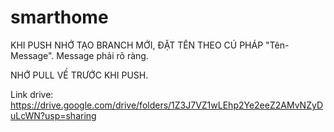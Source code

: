 # smarthome

KHI PUSH NHỚ TẠO BRANCH MỚI, ĐẶT TÊN THEO CÚ PHÁP "Tên-Message". Message phải rõ ràng. 

NHỚ PULL VỀ TRƯỚC KHI PUSH.

Link drive: https://drive.google.com/drive/folders/1Z3J7VZ1wLEhp2Ye2eeZ2AMvNZyDuLcWN?usp=sharing
